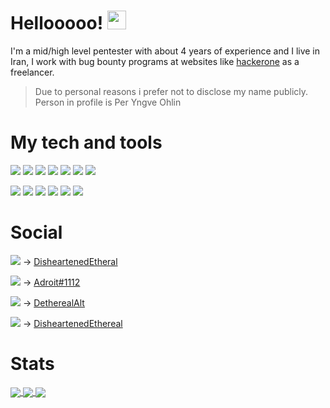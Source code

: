 # Hellooooo! <img src="https://raw.githubusercontent.com/MartinHeinz/MartinHeinz/master/wave.gif" width="30px">

I'm a mid/high level pentester with about 4 years of experience and I live in Iran, I work with bug bounty programs at websites like [hackerone](hackeone.com) as a freelancer. 
> Due to personal reasons i prefer not to disclose my name publicly.
> Person in profile is Per Yngve Ohlin  
# My tech and tools
![](https://img.shields.io/badge/C%2B%2B-00599C?style=for-the-badge&logo=c%2B%2B&logoColor=white)
![](https://img.shields.io/badge/Ruby-CC342D?style=for-the-badge&logo=ruby&logoColor=white)
![](https://img.shields.io/badge/Rust-000000?style=for-the-badge&logo=rust&logoColor=white)
![](https://img.shields.io/badge/GNU%20Bash-4EAA25?style=for-the-badge&logo=GNU%20Bash&logoColor=white)
![](https://img.shields.io/badge/C-00599C?style=for-the-badge&logo=c&logoColor=white)
![](https://img.shields.io/badge/Haskell-5D4F85?style=for-the-badge&logo=haskell&logoColor=white)
![](https://img.shields.io/badge/Python-FFD43B?style=for-the-badge&logo=python&logoColor=darkgreen)

![](https://img.shields.io/badge/Linux-FCC624?style=for-the-badge&logo=linux&logoColor=black)
![](https://img.shields.io/badge/NeoVim-%2357A143.svg?&style=for-the-badge&logo=neovim&logoColor=white)
![](https://img.shields.io/badge/CMake-064F8C?style=for-the-badge&logo=cmake&logoColor=white)
![](https://img.shields.io/badge/GitHub-100000?style=for-the-badge&logo=github&logoColor=white)
![](https://img.shields.io/badge/Arch_Linux-1793D1?style=for-the-badge&logo=arch-linux&logoColor=white)
![](https://img.shields.io/badge/Docker-2CA5E0?style=for-the-badge&logo=docker&logoColor=white)

# Social

![](https://img.shields.io/badge/Instagram-E4405F?style=for-the-badge&logo=instagram&logoColor=white) -> [DisheartenedEtheral](https://instagram.com/disheartenedethereal)

![](https://img.shields.io/badge/Discord-7289DA?style=for-the-badge&logo=discord&logoColor=white) -> [Adroit#1112](https://discordapp.com/431385646741008385)

![](https://img.shields.io/badge/Twitter-1DA1F2?style=for-the-badge&logo=twitter&logoColor=white) -> [DetherealAlt](https://twitter.com/detherealalt)

![](https://img.shields.io/badge/Stack_Overflow-FE7A16?style=for-the-badge&logo=stack-overflow&logoColor=white) -> [DisheartenedEthereal](https://stackoverflow.com/users/17112567/d-ethereal)


# Stats
<a href="https://github.com/disheartenedethereal">
  <img align="center" src="https://github-readme-stats.vercel.app/api/top-langs/?username=disheartenedethereal") 
"/>
</a>
<a href="https://github.com/disheartenedethereal">
  <img align="center" src="https://github-readme-stats.vercel.app/api?username=disheartenedethereal&show_icons=true&theme=vue"/>
</a>
<a href="https://github.com/disheartenedethereal">
  <img align="center" src="https://github-readme-stats.vercel.app/api/wakatime?username=dethereal"/>
</a>







